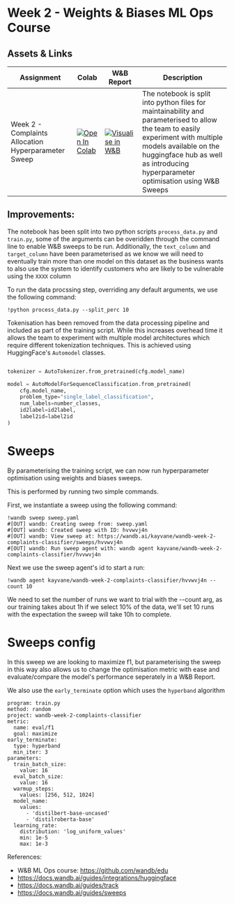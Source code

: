 # Week 2 - Weights & Biases ML Ops Course

## Assets & Links

| Assignment      | Colab | W&B Report | Description |
| ----------- | ----------- | -------| ------|
| Week 2 - Complaints Allocation Hyperparameter Sweep   | [![Open In Colab](https://colab.research.google.com/assets/colab-badge.svg)](https://colab.research.google.com/drive/1mvUHh_uLOS7TZBUjfXjr_hPCBxvLg-g-?usp=sharing)     | [![Visualise in W&B](https://raw.githubusercontent.com/wandb/assets/main/wandb-github-badge-gradient.svg)](https://wandb.ai/kayvane/wandb-week-2-complaints-classifier/reports/Complaints-Allocation-with-Sweeps--VmlldzoyMzI5MTQw?accessToken=y5gvb2af7vb9bscetht3c02j5af34q5z65vifnfpshhd4j5uaqbdh5y33vjxfxys)| The notebook is split into python files for maintainability and parameterised to allow the team to easily experiment with multiple models available on the huggingface hub as well as introducing hyperparameter optimisation using W&B Sweeps|

## Improvements:

The notebook has been split into two python scripts `process_data.py` and `train.py`, some of the arguments can be overidden through the command line to enable W&B sweeps to be run. Additionally, the `text_column` and `target_column` have been parameterised as we know we will need to eventually train more than one model on this dataset as the business wants to also use the system to identify customers who are likely to be vulnerable using the `XXXX` column

To run the data procssing step, overriding any default arguments, we use the following command:

```
!python process_data.py --split_perc 10
```

Tokenisation has been removed from the data processing pipeline and included as part of the training script. While this increases overhead time it allows the team to experiment with multiple model architectures which require different tokenization techniques. This is achieved using HuggingFace's `Automodel` classes.

```python

tokenizer = AutoTokenizer.from_pretrained(cfg.model_name)

model = AutoModelForSequenceClassification.from_pretrained(
    cfg.model_name,
    problem_type="single_label_classification",
    num_labels=number_classes,
    id2label=id2label,
    label2id=label2id
)

```

# Sweeps

By parameterising the training script, we can now run hyperparameter optimisation using weights and biases sweeps.

This is performed by running two simple commands.

First, we instantiate a sweep using the following command:

```
!wandb sweep sweep.yaml
#[OUT] wandb: Creating sweep from: sweep.yaml
#[OUT] wandb: Created sweep with ID: hvvwvj4n
#[OUT] wandb: View sweep at: https://wandb.ai/kayvane/wandb-week-2-complaints-classifier/sweeps/hvvwvj4n
#[OUT] wandb: Run sweep agent with: wandb agent kayvane/wandb-week-2-complaints-classifier/hvvwvj4n
```

Next we use the sweep agent's id to start a run: 

```
!wandb agent kayvane/wandb-week-2-complaints-classifier/hvvwvj4n --count 10
```

We need to set the number of runs we want to trial with the --count arg, as our training takes about 1h if we select 10% of the data, we'll set 10 runs with the expectation the sweep will take 10h to complete.

# Sweeps config

In this sweep we are looking to maximize f1, but parameterising the sweep in this way also allows us to change the optimisation metric with ease and evaluate/compare the model's performance seperately in a W&B Report.

We also use the `early_terminate` option which uses the `hyperband` algorithm

```
program: train.py
method: random
project: wandb-week-2-complaints-classifier
metric:
  name: eval/f1
  goal: maximize
early_terminate:
  type: hyperband
  min_iter: 3
parameters:
  train_batch_size:
    value: 16
  eval_batch_size:
    value: 16
  warmup_steps:
    values: [256, 512, 1024]
  model_name:
    values:
      - 'distilbert-base-uncased'
      - 'distilroberta-base'
  learning_rate:
    distribution: 'log_uniform_values'
    min: 1e-5
    max: 1e-3
```

References:
- W&B ML Ops course: https://github.com/wandb/edu
- https://docs.wandb.ai/guides/integrations/huggingface
- https://docs.wandb.ai/guides/track
- https://docs.wandb.ai/guides/sweeps